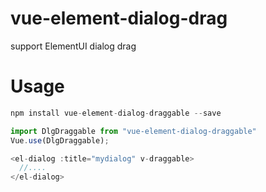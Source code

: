 # vue-element-dialog-drag
support ElementUI dialog drag

# Usage
``` js
npm install vue-element-dialog-draggable --save

import DlgDraggable from "vue-element-dialog-draggable"
Vue.use(DlgDraggable);

<el-dialog :title="mydialog" v-draggable>
  //....
</el-dialog>

```
